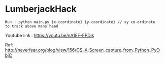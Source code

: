 # LumberjackHack
```
Run : python main.py {x-coordinate} {y-coordinate} // xy co-ordinate to track above mans head
```

Youtube link : https://youtu.be/nA1EF-FPDik

Ref: http://neverfear.org/blog/view/156/OS_X_Screen_capture_from_Python_PyObjC
